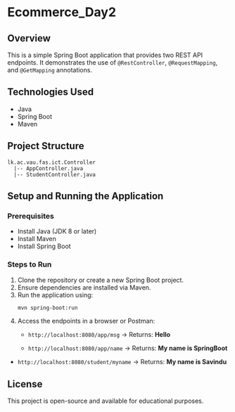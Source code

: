# Ecommerce_Day2

## Overview
This is a simple Spring Boot application that provides two REST API endpoints. It demonstrates the use of `@RestController`, `@RequestMapping`, and `@GetMapping` annotations.

## Technologies Used
- Java
- Spring Boot
- Maven

## Project Structure
```
lk.ac.vau.fas.ict.Controller
  |-- AppController.java
  |-- StudentController.java
```

## Setup and Running the Application
### Prerequisites
- Install Java (JDK 8 or later)
- Install Maven
- Install Spring Boot

### Steps to Run
1. Clone the repository or create a new Spring Boot project.
2. Ensure dependencies are installed via Maven.
3. Run the application using:
   ```sh
   mvn spring-boot:run
   ```
4. Access the endpoints in a browser or Postman:
   - `http://localhost:8080/app/msg` → Returns: **Hello**

     
   - `http://localhost:8080/app/name` → Returns: **My name is SpringBoot**


  - `http://localhost:8080/student/myname` → Returns: **My name is Savindu**
    
  




## License
This project is open-source and available for educational purposes.
